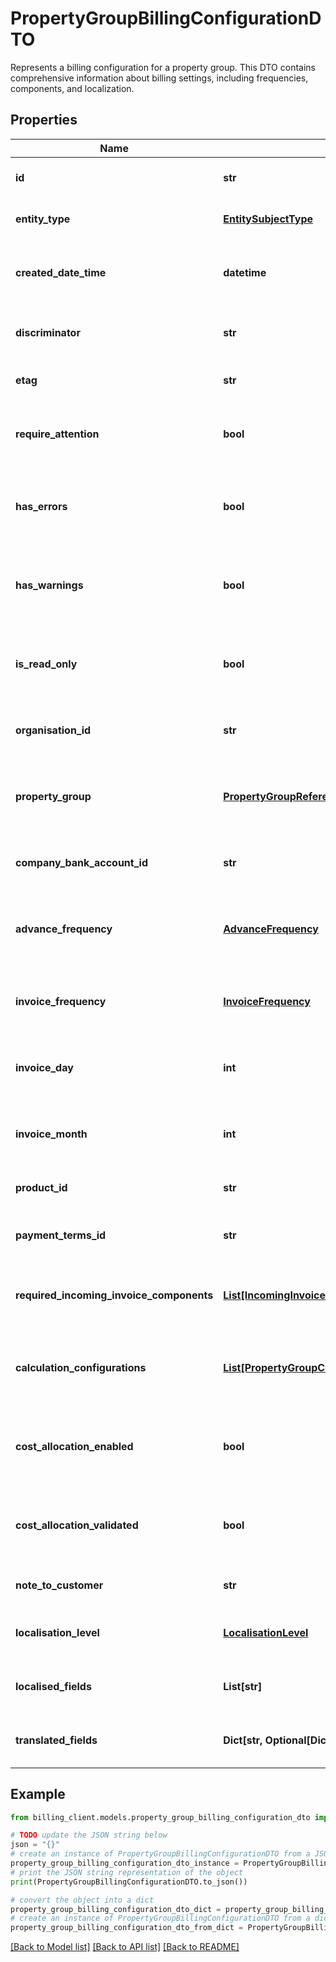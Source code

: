 # PropertyGroupBillingConfigurationDTO

Represents a billing configuration for a property group.  This DTO contains comprehensive information about billing settings, including frequencies, components, and localization.

## Properties

Name | Type | Description | Notes
------------ | ------------- | ------------- | -------------
**id** | **str** | Gets or sets the unique identifier. | [optional] 
**entity_type** | [**EntitySubjectType**](EntitySubjectType.md) | Gets or sets the type of the entity. | [optional] 
**created_date_time** | **datetime** | Gets or sets the date and time when the entity was created. | [optional] 
**discriminator** | **str** | Gets or sets the discriminator value. | [optional] 
**etag** | **str** | Gets or sets the ETag value. | [optional] 
**require_attention** | **bool** | Gets a value indicating whether the entity requires attention. | [optional] [readonly] 
**has_errors** | **bool** | Gets or sets a value indicating whether the entity has errors. | [optional] 
**has_warnings** | **bool** | Gets or sets a value indicating whether the entity has warnings. | [optional] 
**is_read_only** | **bool** | Gets or sets a value indicating whether the entity is read-only. | [optional] 
**organisation_id** | **str** | Gets or sets the organization identifier. | [optional] 
**property_group** | [**PropertyGroupReferenceDTO**](PropertyGroupReferenceDTO.md) | Reference to the property group associated with this configuration. | [optional] 
**company_bank_account_id** | **str** | The unique identifier of the company bank account. | [optional] 
**advance_frequency** | [**AdvanceFrequency**](AdvanceFrequency.md) | The frequency at which advance payments are made. | [optional] 
**invoice_frequency** | [**InvoiceFrequency**](InvoiceFrequency.md) | The frequency at which invoices are generated. | [optional] 
**invoice_day** | **int** | The day of the month when invoices are generated. | [optional] 
**invoice_month** | **int** | The month when invoices are generated (for yearly frequency). | [optional] 
**product_id** | **str** | The unique identifier of the product. | [optional] 
**payment_terms_id** | **str** | The unique identifier of the payment terms. | [optional] 
**required_incoming_invoice_components** | [**List[IncomingInvoiceComponentDTO]**](IncomingInvoiceComponentDTO.md) | List of required incoming invoice components. | [optional] 
**calculation_configurations** | [**List[PropertyGroupCalculationConfigurationDTO]**](PropertyGroupCalculationConfigurationDTO.md) | List of calculation configurations for this property group. | [optional] 
**cost_allocation_enabled** | **bool** | Indicates whether cost allocation is enabled for this configuration. | [optional] 
**cost_allocation_validated** | **bool** | Indicates whether the cost allocation has been validated. | [optional] 
**note_to_customer** | **str** | A note to be included for the customer. | [optional] 
**localisation_level** | [**LocalisationLevel**](LocalisationLevel.md) | The level of localization for this configuration. | [optional] 
**localised_fields** | **List[str]** | List of fields that have been localized. | [optional] 
**translated_fields** | **Dict[str, Optional[Dict[str, str]]]** | Dictionary of translated fields by culture. | [optional] 

## Example

```python
from billing_client.models.property_group_billing_configuration_dto import PropertyGroupBillingConfigurationDTO

# TODO update the JSON string below
json = "{}"
# create an instance of PropertyGroupBillingConfigurationDTO from a JSON string
property_group_billing_configuration_dto_instance = PropertyGroupBillingConfigurationDTO.from_json(json)
# print the JSON string representation of the object
print(PropertyGroupBillingConfigurationDTO.to_json())

# convert the object into a dict
property_group_billing_configuration_dto_dict = property_group_billing_configuration_dto_instance.to_dict()
# create an instance of PropertyGroupBillingConfigurationDTO from a dict
property_group_billing_configuration_dto_from_dict = PropertyGroupBillingConfigurationDTO.from_dict(property_group_billing_configuration_dto_dict)
```
[[Back to Model list]](../README.md#documentation-for-models) [[Back to API list]](../README.md#documentation-for-api-endpoints) [[Back to README]](../README.md)


